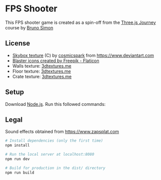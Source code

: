 # FPS Shooter
This FPS shooter game is created as a spin-off from the [Three.js Journey](https://threejs-journey.com) course by [Bruno Simon](https://bruno-simon.com)

## License
- [Skybox texture](https://www.deviantart.com/cosmicspark/art/Blender-Space-Skybox-15-865292177) (C) by [cosmicspark](https://www.deviantart.com/cosmicspark) from <https://www.deviantart.com>
- [Blaster icons created by Freepik - Flaticon](https://www.flaticon.com/free-icons/blaster)
- Walls texture: [3dtextures.me](https://3dtextures.me/2022/03/04/sci-fi-metal-panel-004/)
- Floor texture: [3dtextures.me](https://3dtextures.me/2020/09/30/sci-fi-floor-001/)
- Crate texture: [3dtextures.me](https://3dtextures.me/2021/09/23/sci-fi-metal-plate-003/)

## Setup
Download [Node.js](https://nodejs.org/en/download/).
Run this followed commands:

## Legal
Sound effects obtained from <https://www.zapsplat.com>

``` bash
# Install dependencies (only the first time)
npm install

# Run the local server at localhost:8080
npm run dev

# Build for production in the dist/ directory
npm run build
```
